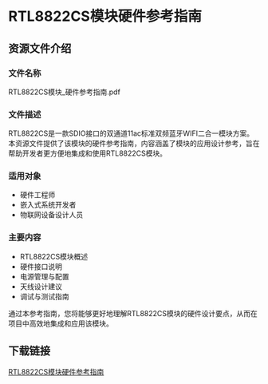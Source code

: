 # RTL8822CS模块硬件参考指南

## 资源文件介绍

### 文件名称
RTL8822CS模块_硬件参考指南.pdf

### 文件描述
RTL8822CS是一款SDIO接口的双通道11ac标准双频蓝牙WIFI二合一模块方案。本资源文件提供了该模块的硬件参考指南，内容涵盖了模块的应用设计参考，旨在帮助开发者更方便地集成和使用RTL8822CS模块。

### 适用对象
- 硬件工程师
- 嵌入式系统开发者
- 物联网设备设计人员

### 主要内容
- RTL8822CS模块概述
- 硬件接口说明
- 电源管理与配置
- 天线设计建议
- 调试与测试指南

通过本参考指南，您将能够更好地理解RTL8822CS模块的硬件设计要点，从而在项目中高效地集成和应用该模块。

## 下载链接

[RTL8822CS模块硬件参考指南](https://pan.quark.cn/s/7ac3c5155b86)
